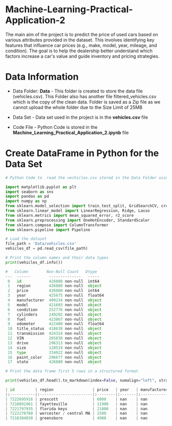 # Machine-Learning-Practical-Application-2
The main aim of  the project is to predict the price of used cars based on various attributes provided in the dataset. This involves identifying key features that influence car prices (e.g., make, model, year, mileage, and condition). The goal is to help the dealership better understand which factors increase a car's value and guide inventory and pricing strategies.

# Data Information

* Data Folder: **Data** - This folder is created to store the data file (vehicles.csv). This Folder also has another file filtered_vehicles.csv which is the copy of the clean data. Folder is saved as a Zip file as we cannot upload the whole folder due to the Size Limit of 25MB

* Data Set - Data set used in the project is in the **vehicles.csv** file 
  
* Code File - Python Code is stored in the **Machine_Learning_Practical_Application_2.ipynb** file

# Create DataFrame in Python for the Data Set

```python
# Python Code to  read the vechicles.csv stored in the Data Folder using various Pyhon Libraries

import matplotlib.pyplot as plt
import seaborn as sns
import pandas as pd
import numpy as np
from sklearn.model_selection import train_test_split, GridSearchCV, cross_val_score
from sklearn.linear_model import LinearRegression, Ridge, Lasso
from sklearn.metrics import mean_squared_error, r2_score
from sklearn.preprocessing import OneHotEncoder, StandardScaler
from sklearn.compose import ColumnTransformer
from sklearn.pipeline import Pipeline

# Load the dataset
file_path = 'Data/vehicles.csv'
vehicles_df = pd.read_csv(file_path)

# Print the column names and their data types
print(vehicles_df.info())

#   Column        Non-Null Count   Dtype  
---  ------        --------------   -----  
 0   id            426880 non-null  int64  
 1   region        426880 non-null  object 
 2   price         426880 non-null  int64  
 3   year          425675 non-null  float64
 4   manufacturer  409234 non-null  object 
 5   model         421603 non-null  object 
 6   condition     252776 non-null  object 
 7   cylinders     249202 non-null  object 
 8   fuel          423867 non-null  object 
 9   odometer      422480 non-null  float64
 10  title_status  418638 non-null  object 
 11  transmission  424324 non-null  object 
 12  VIN           265838 non-null  object 
 13  drive         296313 non-null  object 
 14  size          120519 non-null  object 
 15  type          334022 non-null  object 
 16  paint_color   296677 non-null  object 
 17  state         426880 non-null  object 

# Print the data frame first 5 rows in a structured format

print(vehicles_df.head().to_markdown(index=False, numalign="left", stralign="left"))

| id         | region                 | price   | year   | manufacturer   | model   | condition   | cylinders   | fuel   | odometer   | title_status   | transmission   | VIN   | drive   | size   | type   | paint_color   | state   |
|:-----------|:-----------------------|:--------|:-------|:---------------|:--------|:------------|:------------|:-------|:-----------|:---------------|:---------------|:------|:--------|:-------|:-------|:--------------|:--------|
| 7222695916 | prescott               | 6000    | nan    | nan            | nan     | nan         | nan         | nan    | nan        | nan            | nan            | nan   | nan     | nan    | nan    | nan           | az      |
| 7218891961 | fayetteville           | 11900   | nan    | nan            | nan     | nan         | nan         | nan    | nan        | nan            | nan            | nan   | nan     | nan    | nan    | nan           | ar      |
| 7221797935 | florida keys           | 21000   | nan    | nan            | nan     | nan         | nan         | nan    | nan        | nan            | nan            | nan   | nan     | nan    | nan    | nan           | fl      |
| 7222270760 | worcester / central MA | 1500    | nan    | nan            | nan     | nan         | nan         | nan    | nan        | nan            | nan            | nan   | nan     | nan    | nan    | nan           | ma      |
| 7210384030 | greensboro             | 4900    | nan    | nan            | nan     | nan         | nan         | nan    | nan        | nan            | nan            | nan   | nan     | nan    | nan    | nan           | nc      |
